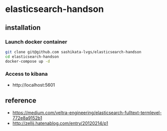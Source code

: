 # elasticsearch-handson
## installation

### Launch docker container 

```sh
git clone git@github.com sashikata-lvgs/elasticsearch-handson
cd elasticsearch-handson
docker-compose up -d
```

### Access to kibana
- http://localhost:5601


## reference
- https://medium.com/veltra-engineering/elasticsearch-fulltext-termlevel-772e8a9152b1
- http://zellij.hatenablog.com/entry/20120214/p1
